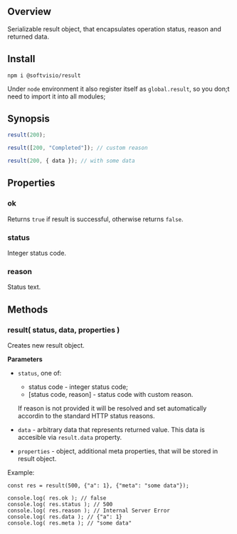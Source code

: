 ## Overview

Serializable result object, that encapsulates operation status, reason and returned data.

## Install

```
npm i @softvisio/result
```

Under `node` environment it also register itself as `global.result`, so you don;t need to import it into all modules;

## Synopsis

```js
result(200);

result([200, "Completed"]); // custom reason

result(200, { data }); // with some data
```

## Properties

### ok

Returns `true` if result is successful, otherwise returns `false`.

### status

Integer status code.

### reason

Status text.

## Methods

### result( status, data, properties )

Creates new result object.

**Parameters**

-   `status`, one of:

    -   status code - integer status code;
    -   [status code, reason] - status code with custom reason.

    If reason is not provided it will be resolved and set automatically accordin to the standard HTTP status reasons.

-   `data` - arbitrary data that represents returned value. This data is accesible via `result.data` property.
-   `properties` - object, additional meta properties, that will be stored in result object.

Example:

```
const res = result(500, {"a": 1}, {"meta": "some data"});

console.log( res.ok ); // false
console.log( res.status ); // 500
console.log( res.reason ); // Internal Server Error
console.log( res.data ); // {"a": 1}
console.log( res.meta ); // "some data"
```
